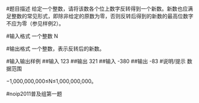 #题目描述
给定一个整数，请将该数各个位上数字反转得到一个新数。新数也应满足整数的常见形式，即除非给定的原数为零，否则反转后得到的新数的最高位数字不应为零（参见样例2）。

#输入格式
一个整数 N

#输出格式
一个整数，表示反转后的新数。

#输入输出样例
##输入
123
##输出
321
##输入
-380
##输出
-83
#说明/提示
数据范围

−1,000,000,000≤N≤1,000,000,000。

#noip2011普及组第一题